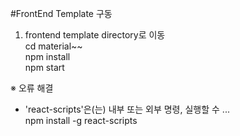#FrontEnd Template 구동

1. frontend template directory로 이동  
cd material~~  
npm install  
npm start  

※ 오류 해결  
- 'react-scripts'은(는) 내부 또는 외부 명령, 실행할 수 ...  
npm install -g react-scripts   
